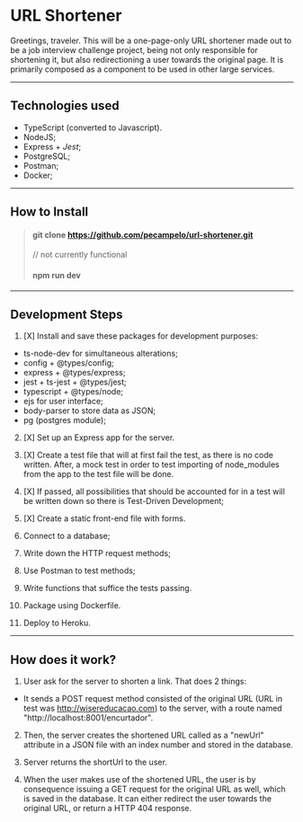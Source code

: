 URL Shortener
=======================

Greetings, traveler. This will be a one-page-only URL shortener made out
to be a job interview challenge project, being not only responsible for shortening it, but also redirectioning a user towards the original page. It is primarily composed as a component to be used in other large services.

***
## Technologies used

- TypeScript (converted to Javascript).
- NodeJS;
- Express + *Jest*;
- PostgreSQL;
- Postman;
- Docker;

***
## How to Install

> #### git clone https://github.com/pecampelo/url-shortener.git
> // not currently functional
>
> #### npm run dev
***
## Development Steps

1. [X] Install and save these packages for development purposes:
- ts-node-dev for simultaneous alterations;
- config + @types/config;
- express + @types/express;
- jest + ts-jest + @types/jest;
- typescript + @types/node;
- ejs for user interface;
- body-parser to store data as JSON;
- pg (postgres module);

2. [X] Set up an Express app for the server.

3. [X] Create a test file that will at first fail the test, as there is
no code written. After, a mock test in order to test importing of node_modules from the app to the test file will be done.

4. [X] If passed, all possibilities that should be accounted for in a test
will be written down so there is Test-Driven Development;

5. [X] Create a static front-end file with forms.

6. Connect to a database;

7. Write down the HTTP request methods;

8. Use Postman to test methods;

9. Write functions that suffice the tests passing.

10. Package using Dockerfile.

11. Deploy to Heroku.

***

## How does it work?

1. User ask for the server to shorten a link. That does 2 things:

- It sends a POST request method consisted of the original URL (URL in test was http://wisereducacao.com) to the server, with a route named "http://localhost:8001/encurtador".

2. Then, the server creates the shortened URL called as a "newUrl" attribute in a JSON file with an index number and stored in the database.

3. Server returns the shortUrl to the user.

4. When the user makes use of the shortened URL, the user is by consequence issuing a GET request for the original URL as well, which is saved in the database. It can either redirect the user towards the original URL, or return a HTTP 404 response.
